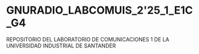 # GNURADIO_LABCOMUIS_2'25_1_E1C_G4
REPOSITORIO DEL LABORATORIO DE COMUNICACIONES 1 DE LA UNIVERSIDAD INDUSTRIAL DE SANTANDER
